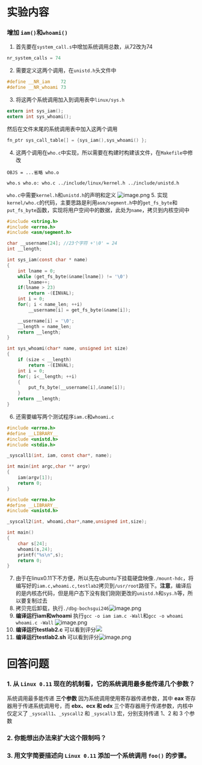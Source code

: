 # 实验内容
### 增加 `iam()`和`whoami()`
1. 首先要在`system_call.s`中增加系统调用总数，从72改为74
```c
nr_system_calls = 74
```
2. 需要定义这两个调用，在`unistd.h`头文件中
```c
#define __NR_iam    72
#define __NR_whoami 73
```
3. 将这两个系统调用加入到调用表中`linux/sys.h`
```C
extern int sys_iam();
extern int sys_whoami();
```
然后在文件末尾的系统调用表中加入这两个调用
```c
fn_ptr sys_call_table[] = {sys_iam(),sys_whoami() };
```
4. 这两个调用在`who.c`中实现，所以需要在构建时构建该文件，在`Makefile`中修改
```
OBJS = ...省略 who.o

who.s who.o: who.c ../include/linux/kernel.h ../include/unistd.h
```
`who.c`中需要`kernel.h`和`unistd.h`的声明和定义
![image.png](https://s2.loli.net/2024/12/17/2A9vI1CoeVjkRzQ.png)
5. 实现`kernel/who.c`的代码，主要思路是利用`asm/segment.h`中的`get_fs_byte`和`put_fs_byte`函数，实现将用户空间中的数据，此处为`name`，拷贝到内核空间中
```c
#include <string.h>
#include <errno.h>
#include <asm/segment.h>

char __username[24]; //23个字符 +'\0' = 24
int __length;

int sys_iam(const char * name)
{
	int lname = 0;
	while (get_fs_byte(&name[lname]) != '\0')
		lname++;
	if(lname > 23)
		return -(EINVAL);
	int i = 0;
	for(; i < name_len; ++i)
		__username[i] = get_fs_byte(&name[i]);

	__username[i] = '\0';
	__length = name_len;
	return __length;
}

int sys_whoami(char* name, unsigned int size)
{ 	
	if (size < __length)
		return -(EINVAL);
	int i = 0;
	for(; i<__length; ++i)
	{
		put_fs_byte(__username[i],&name[i]);
	}
	return __length;
}
```
6. 还需要编写两个测试程序`iam.c`和`whoami.c`
```c
#include <errno.h>
#define __LIBRARY__
#include <unistd.h>
#include <stdio.h>

_syscall1(int, iam, const char*, name);

int main(int argc,char ** argv)
{
	iam(argv[1]);
	return 0;
}
```

```c
#include <errno.h>
#define __LIBRARY__
#include <unistd.h>

_syscall2(int, whoami,char*,name,unsigned int,size);

int main()
{
	char s[24];
	whoami(s,24);
	printf("%s\n",s);
	return 0;
}
```
7. 由于在linux0.11下不方便，所以先在ubuntu下挂载硬盘映像`./mount-hdc`，将编写好的`iam.c,whoami.c,testlab2`拷贝到`/usr/root`路径下。**注意**，编译后的是内核态代码，但是用户态下没有我们刚刚更改的`unistd.h`和`sys.h`等，所以要复制过去
8. 拷贝完后卸载，执行`./dbg-bochsgui246`![image.png](https://s2.loli.net/2024/12/17/u1wZiIUlRr4BsOa.png)
9. **编译运行iam和whoami**
   执行`gcc -o iam iam.c -Wall`和`gcc -o whoami whoami.c -Wall`
   ![image.png](https://s2.loli.net/2024/12/17/6EhZnikqvYIw7Vp.png)
10. **编译运行testlab2.c**
	可以看到评分![](https://s2.loli.net/2024/12/17/PRGMgHSiBI82qDy.png)
11. **编译运行testlab2.sh**
    可以看到评分![image.png](https://s2.loli.net/2024/12/17/61UkJcYtlF5mVMH.png)
# 回答问题
### 1. 从 `Linux 0.11` 现在的机制看，它的系统调用最多能传递几个参数？
系统调用最多能传递 **三个参数**
因为系统调用使用寄存器传递参数，其中 **eax** 寄存器用于传递系统调用号，而 **ebx、ecx 和 edx** 三个寄存器用于传递参数，内核中仅定义了 `_syscall1`、`_syscall2` 和 `_syscall3` 宏，分别支持传递 1、2 和 3 个参数
### 2. 你能想出办法来扩大这个限制吗？

### 3. 用文字简要描述向 `Linux 0.11` 添加一个系统调用 `foo()` 的步骤。